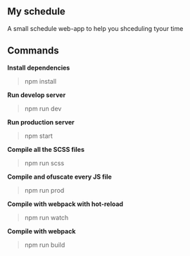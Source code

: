 ## My schedule

A small schedule web-app to help you shceduling tyour time

## Commands

**Install dependencies**

> npm install

**Run develop server**

> npm run dev

**Run production server**

> npm start

**Compile all the SCSS files**

> npm run scss

**Compile and ofuscate every JS file**

> npm run prod

**Compile with webpack with hot-reload**

> npm run watch

**Compile with webpack**

> npm run build